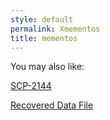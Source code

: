 ```yaml
---
style: default
permalink: Xmementos
title: mementos
---
```

You may also like:

[SCP-2144](http://scp-wiki.net/scp-2144)

[Recovered Data File](http://scp-wiki.net/recovered-data-file)
